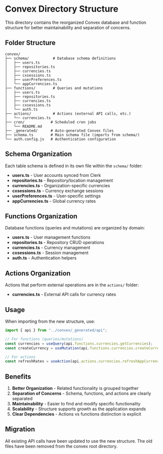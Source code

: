 # Convex Directory Structure

This directory contains the reorganized Convex database and function structure for better maintainability and separation of concerns.

## Folder Structure

```
convex/
├── schema/           # Database schema definitions
│   ├── users.ts
│   ├── repositories.ts
│   ├── currencies.ts
│   ├── cxsessions.ts
│   ├── userPreferences.ts
│   └── appCurrencies.ts
├── functions/        # Queries and mutations
│   ├── users.ts
│   ├── repositories.ts
│   ├── currencies.ts
│   ├── cxsessions.ts
│   └── auth.ts
├── actions/          # Actions (external API calls, etc.)
│   └── currencies.ts
├── cron/            # Scheduled cron jobs
│   └── README.md
├── _generated/      # Auto-generated Convex files
├── schema.ts        # Main schema file (imports from schema/)
└── auth.config.js   # Authentication configuration
```

## Schema Organization

Each table schema is defined in its own file within the `schema/` folder:

- **users.ts** - User accounts synced from Clerk
- **repositories.ts** - Repository/location management
- **currencies.ts** - Organization-specific currencies
- **cxsessions.ts** - Currency exchange sessions
- **userPreferences.ts** - User-specific settings
- **appCurrencies.ts** - Global currency rates

## Functions Organization

Database functions (queries and mutations) are organized by domain:

- **users.ts** - User management functions
- **repositories.ts** - Repository CRUD operations
- **currencies.ts** - Currency management
- **cxsessions.ts** - Session management
- **auth.ts** - Authentication helpers

## Actions Organization

Actions that perform external operations are in the `actions/` folder:

- **currencies.ts** - External API calls for currency rates

## Usage

When importing from the new structure, use:

```typescript
import { api } from "../convex/_generated/api";

// For functions (queries/mutations)
const currencies = useQuery(api.functions.currencies.getCurrencies);
const createCurrency = useMutation(api.functions.currencies.createCurrency);

// For actions
const refreshRates = useAction(api.actions.currencies.refreshAppCurrencies);
```

## Benefits

1. **Better Organization** - Related functionality is grouped together
2. **Separation of Concerns** - Schema, functions, and actions are clearly separated
3. **Maintainability** - Easier to find and modify specific functionality
4. **Scalability** - Structure supports growth as the application expands
5. **Clear Dependencies** - Actions vs functions distinction is explicit

## Migration

All existing API calls have been updated to use the new structure. The old files have been removed from the convex root directory.
